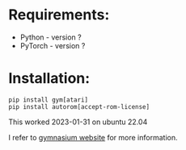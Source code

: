 # Requirements:
- Python - version ?
- PyTorch - version ?

# Installation:
```
pip install gym[atari] 
pip install autorom[accept-rom-license]
```

This worked 2023-01-31 on ubuntu 22.04

I refer to [gymnasium website](https://gymnasium.farama.org/environments/atari) for more information.
